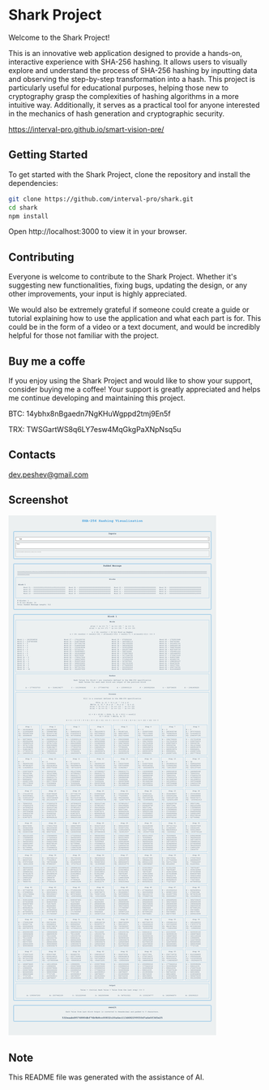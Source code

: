 # Shark Project

Welcome to the Shark Project!

This is an innovative web application designed to provide a hands-on, interactive experience with SHA-256 hashing. It allows users to visually explore and understand the process of SHA-256 hashing by inputting data and observing the step-by-step transformation into a hash. This project is particularly useful for educational purposes, helping those new to cryptography grasp the complexities of hashing algorithms in a more intuitive way. Additionally, it serves as a practical tool for anyone interested in the mechanics of hash generation and cryptographic security.

https://interval-pro.github.io/smart-vision-pre/

## Getting Started

To get started with the Shark Project, clone the repository and install the dependencies:

```bash
git clone https://github.com/interval-pro/shark.git
cd shark
npm install
```
Open http://localhost:3000 to view it in your browser.

## Contributing

Everyone is welcome to contribute to the Shark Project. Whether it's suggesting new functionalities, fixing bugs, updating the design, or any other improvements, your input is highly appreciated.

We would also be extremely grateful if someone could create a guide or tutorial explaining how to use the application and what each part is for. This could be in the form of a video or a text document, and would be incredibly helpful for those not familiar with the project.

## Buy me a coffe
If you enjoy using the Shark Project and would like to show your support, consider buying me a coffee! Your support is greatly appreciated and helps me continue developing and maintaining this project.

BTC: 14ybhx8nBgaedn7NgKHuWgppd2tmj9En5f

TRX: TWSGartWS8q6LY7esw4MqGkgPaXNpNsq5u

## Contacts
dev.peshev@gmail.com

## Screenshot
![Alt text](./_info/s1.png "Optional title")

## Note
This README file was generated with the assistance of AI.
